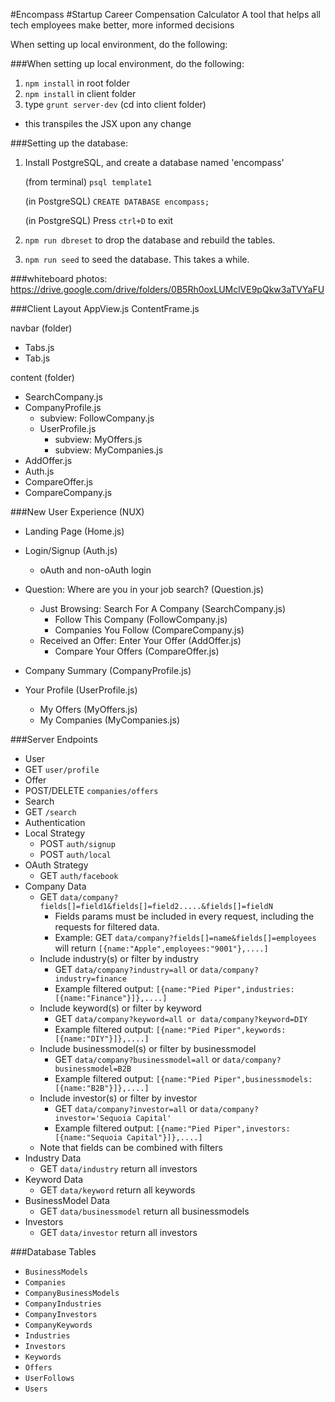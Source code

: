 #Encompass
#Startup Career Compensation Calculator
A tool that helps all tech employees make better, more informed decisions

When setting up local environment, do the following:

###When setting up local environment, do the following:
1. `npm install` in root folder
2. `npm install` in client folder
3. type `grunt server-dev` (cd into client folder)
  * this transpiles the JSX upon any change

###Setting up the database:

1. Install PostgreSQL, and create a database named 'encompass' 

      (from terminal) `psql template1`
      
      (in PostgreSQL) `CREATE DATABASE encompass;`
      
      (in PostgreSQL) Press `ctrl+D` to exit

2. `npm run dbreset` to drop the database and rebuild the tables.
3. `npm run seed` to seed the database. This takes a while.


###whiteboard photos:
https://drive.google.com/drive/folders/0B5Rh0oxLUMclVE9pQkw3aTVYaFU

###Client Layout
AppView.js
ContentFrame.js

navbar (folder)
* Tabs.js
* Tab.js

content (folder)
* SearchCompany.js
* CompanyProfile.js
    * subview: FollowCompany.js
  * UserProfile.js
    * subview: MyOffers.js
    * subview: MyCompanies.js
* AddOffer.js
* Auth.js
* CompareOffer.js
* CompareCompany.js

###New User Experience (NUX)
* Landing Page (Home.js)
* Login/Signup (Auth.js)
  * oAuth and non-oAuth login
* Question: Where are you in your job search? (Question.js)
  * Just Browsing: Search For A Company (SearchCompany.js)
    * Follow This Company (FollowCompany.js)
    * Companies You Follow (CompareCompany.js)
  * Received an Offer: Enter Your Offer (AddOffer.js)
    * Compare Your Offers (CompareOffer.js)
* Company Summary (CompanyProfile.js)

* Your Profile (UserProfile.js)
  * My Offers (MyOffers.js)
  * My Companies (MyCompanies.js)



###Server Endpoints
* User
 * GET `user/profile`
* Offer
 * POST/DELETE `companies/offers`
* Search
 * GET `/search`
* Authentication
 * Local Strategy
   * POST `auth/signup`
   * POST `auth/local`
 * OAuth Strategy
   * GET `auth/facebook`
* Company Data
  * GET `data/company?fields[]=field1&fields[]=field2.....&fields[]=fieldN`
    * Fields params must be included in every request, including the requests for filtered data.
    * Example: GET `data/company?fields[]=name&fields[]=employees` will return `[{name:"Apple",employees:"9001"},....]`
  * Include industry(s) or filter by industry
    * GET `data/company?industry=all` or `data/company?industry=finance`
    * Example filtered output: `[{name:"Pied Piper",industries:[{name:"Finance"}]},....]`
  * Include keyword(s) or filter by keyword
    * GET `data/company?keyword=all or data/company?keyword=DIY`
    * Example filtered output: `[{name:"Pied Piper",keywords:[{name:"DIY"}]},....]`
  * Include businessmodel(s) or filter by businessmodel
    * GET `data/company?businessmodel=all` or `data/company?businessmodel=B2B`
    * Example filtered output: `[{name:"Pied Piper",businessmodels:[{name:"B2B"}]},....]`
  * Include investor(s) or filter by investor
    * GET `data/company?investor=all` or `data/company?investor='Sequoia Capital'`
    * Example filtered output: `[{name:"Pied Piper",investors:[{name:"Sequoia Capital"}]},....]`
  * Note that fields can be combined with filters
* Industry Data
  * GET `data/industry` return all investors
* Keyword Data
  * GET `data/keyword` return all keywords
* BusinessModel Data
  * GET `data/businessmodel` return all businessmodels
* Investors
  * GET `data/investor` return all investors

###Database Tables
* `BusinessModels`
* `Companies`
* `CompanyBusinessModels`
* `CompanyIndustries`
* `CompanyInvestors`
* `CompanyKeywords`
* `Industries`
* `Investors`
* `Keywords`
* `Offers`
* `UserFollows`
* `Users`
